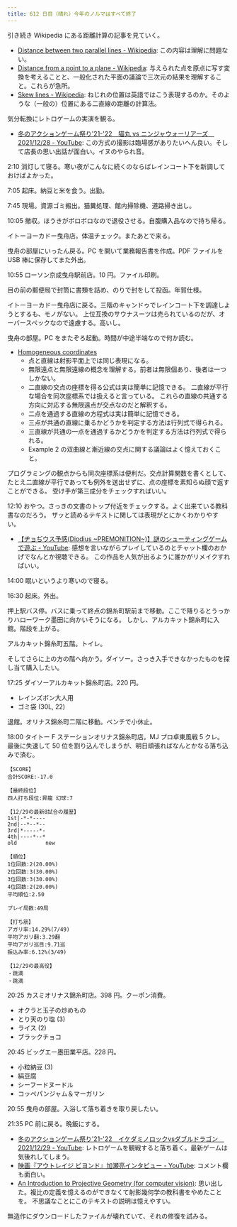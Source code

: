 ```yaml
---
title: 612 日目（晴れ）今年のノルマはすべて終了
---
```


引き続き Wikipedia にある距離計算の記事を見ていく。

* [Distance between two parallel lines - Wikipedia](https://en.wikipedia.org/wiki/Distance_between_two_parallel_lines):
  この内容は理解に問題ない。
* [Distance from a point to a plane - Wikipedia](https://en.wikipedia.org/wiki/Distance_from_a_point_to_a_plane):
  与えられた点を原点に写す変換を考えることと、一般化された平面の議論で三次元の結果を理解すること。これらが急所。
* [Skew lines - Wikipedia](https://en.wikipedia.org/wiki/Skew_lines):
  ねじれの位置は英語ではこう表現するのか。そのような（一般の）位置にある二直線の距離の計算法。

気分転換にレトロゲームの実演を観る。

* [冬のアクションゲーム祭り'21-'22　猫丸 vs ニンジャウォーリアーズ　2021/12/28 - YouTube](https://www.youtube.com/watch?v=PQJXKSrlxz4):
  この方式の撮影は臨場感がありたいへん良い。そして店長の思い出話が面白い。イヌのやられ音。

2:10 消灯して寝る。寒い夜がこんなに続くのならばレインコート下を新調しておけばよかった。

7:05 起床。納豆と米を食う。出勤。

7:45 現場。資源ゴミ搬出。猫糞処理、館内掃除機、道路掃き出し。

10:05 撤収。ほうきがボロボロなので退役させる。自腹購入品なので持ち帰る。

イトーヨーカドー曳舟店。体温チェック。またあとで来る。

曳舟の部屋にいったん戻る。PC を開いて業務報告書を作成。PDF ファイルを USB 棒に保存してまた外出。

10:55 ローソン京成曳舟駅前店。10 円。ファイル印刷。

目の前の郵便局で封筒に書類を詰め、のりで封をして投函。年賀仕様。

イトーヨーカドー曳舟店に戻る。三階のキャンドゥでレインコート下を調達しようとするも、モノがない。
上位互換のサウナスーツは売られているのだが、オーバースペックなので遠慮する。高いし。

曳舟の部屋。PC をまたぞろ起動。時間が中途半端なので何か読む。

* [Homogeneous coordinates](http://robotics.stanford.edu/~birch/projective/node4.html)
  * 点と直線は射影平面上では同じ表現になる。
  * 無限遠点と無限遠線の概念を理解する。前者は無限個あり、後者は一つしかない。
  * 二直線の交点の座標を得る公式は実は簡単に記憶できる。
    二直線が平行な場合を同次座標系では扱えると言っている。
    これらの直線の共通する方向に対応する無限遠点が交点なのだと解釈する。
  * 二点を通過する直線の方程式は実は簡単に記憶できる。
  * 三点が共通の直線に乗るかどうかを判定する方法は行列式で得られる。
  * 三直線が共通の一点を通過するかどうかを判定する方法は行列式で得られる。
  * Example 2 の双曲線と漸近線の交点に関する議論はよく憶えておくこと。

プログラミングの観点からも同次座標系は便利だ。交点計算関数を書くとして、
たとえ二直線が平行であっても例外を送出せずに、点の座標を素知らぬ顔で返すことができる。
受け手が第三成分をチェックすればいい。

12:10 おやつ。さっきの文書のトップ付近をチェックする。よく出来ている教科書なのだろう。
ザッと読めるテキストに関しては表現がとにかくわかりやすい。

* [【ヂョぢウス予感(Diodius ~PREMONITION~)】謎のシューティングゲームで遊ぶ - YouTube](https://www.youtube.com/watch?v=wlmKPbsw1ag):
  感想を言いながらプレイしているのとチャット欄のおかげでなんとか視聴できる。
  この作品を人気が出るように誰かがリメイクすればいい。

14:00 眠いというより寒いので寝る。

16:30 起床。外出。

押上駅バス停。バスに乗って終点の錦糸町駅前まで移動。ここで降りるとうっかりハローワーク墨田に向かいそうになる。
しかし、アルカキット錦糸町に入館。階段を上がる。

アルカキット錦糸町五階。トイレ。

そしてさらに上の方の階へ向かう。ダイソー。さっき入手できなかったものを探し当て購入したい。

17:25 ダイソーアルカキット錦糸町店。220 円。

* レインズボン大人用
* ゴミ袋 (30L, 22)

退館。オリナス錦糸町二階に移動。ベンチで小休止。

18:00 タイトー F ステーションオリナス錦糸町店。MJ プロ卓東風戦 5 クレ。
最後に失速して 50 位を割り込んでしまうが、明日頑張ればなんとかなる落ち込みで済む。

```text
【SCORE】
合計SCORE:-17.0

【最終段位】
四人打ち段位:昇龍 幻球:7

【12/29の最新8試合の履歴】
1st|-*-*----
2nd|--*--*--
3rd|*-----*-
4th|----*--*
old         new

【順位】
1位回数:2(20.00%)
2位回数:3(30.00%)
3位回数:3(30.00%)
4位回数:2(20.00%)
平均順位:2.50

プレイ局数:49局

【打ち筋】
アガリ率:14.29%(7/49)
平均アガリ翻:3.29翻
平均アガリ巡目:9.71巡
振込み率:6.12%(3/49)

【12/29の最高役】
・跳満
・跳満
```

20:25 カスミオリナス錦糸町店。398 円。クーポン消費。

* オクラと玉子の炒めもの
* とり天のり塩 (3)
* ライス (2)
* ブラックチョコ

20:45 ビッグエー墨田業平店。228 円。

* 小粒納豆 (3)
* 絹豆腐
* シーフードヌードル
* コッペパンジャム＆マーガリン

20:55 曳舟の部屋。入浴して落ち着きを取り戻したい。

21:35 PC 前に戻る。晩飯にする。

* [冬のアクションゲーム祭り'21-'22　イケダミノロックvsダブルドラゴン　2021/12/29 - YouTube](https://www.youtube.com/watch?v=42XkJsKkJJ0):
  レトロゲームを観戦すると落ち着く。最新ゲームは気後れしてしまう。
* [映画『アウトレイジ ビヨンド』加瀬亮インタビュー - YouTube](https://www.youtube.com/watch?v=BxVQ8yUSO1o):
  コメント欄も面白い。
* [An Introduction to Projective Geometry (for computer vision)](http://robotics.stanford.edu/~birch/projective/projective.html):
  思い出した。複比の定義を憶えるのができなくて射影幾何学の教科書をやめたことを。
  不思議なことにこのテキストの説明は憶えやすい。

無造作にダウンロードしたファイルが壊れていて、それの修復を試みる。
